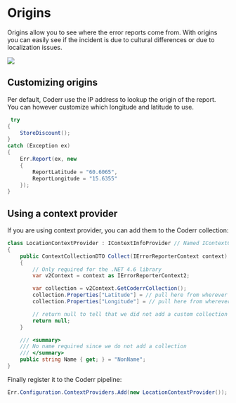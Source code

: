 Origins
=======

Origins allow you to see where the error reports come from.
With origins you can easily see if the incident is due to cultural differences or due to localization issues.

![](/screens/features/origins/falun.png)

## Customizing origins

Per default, Coderr use the IP address to lookup the origin of the report.
You can however customize which longitude and latitude to use.

```csharp
 try
{
    StoreDiscount();
}
catch (Exception ex)
{
    Err.Report(ex, new
    {
        ReportLatitude = "60.6065",
        ReportLongitude = "15.6355"
    });
}
```

## Using a context provider

If you are using context provider, you can add them to the Coderr collection:

```csharp
class LocationContextProvider : IContextInfoProvider // Named IContextCollectionProvider in the .NET standard library
{
    public ContextCollectionDTO Collect(IErrorReporterContext context)
    {
        // Only required for the .NET 4.6 library
        var v2Context = context as IErrorReporterContext2;

        var collection = v2Context.GetCoderrCollection();
        collection.Properties["Latitude"] = // pull here from wherever
        collection.Properties["Longitude"] = // pull here from wherever

        // return null to tell that we did not add a custom collection
        return null;
    }

    /// <summary>
    /// No name required since we do not add a collection
    /// </summary>
    public string Name { get; } = "NonName";
}
``` 

Finally register it to the Coderr pipeline:

```csharp
Err.Configuration.ContextProviders.Add(new LocationContextProvider());
```

